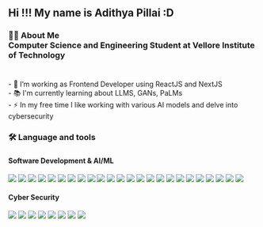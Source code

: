 <h2 align="left">Hi !!! My name is Adithya Pillai :D </h2>

###

<h3 align="left">👩‍💻  About Me <br> Computer Science and Engineering Student at Vellore Institute of Technology </h3>

### 

<p align="left"><br>- 🔭 I’m working as Frontend Developer using ReactJS and NextJS <br>- 📚 I'm currently learning about LLMS, GANs, PaLMs <br>- ⚡ In my free time I like working with various AI models and delve into cybersecurity</p>
 
###

<h3 align="left">🛠 Language and tools</h3>

###

<h4 align="left">Software Development & AI/ML </h3>

<div align="left">
  <img src= "https://img.shields.io/badge/C-00599C?style=for-the-badge&logo=c&logoColor=white" />
  <img src= "https://img.shields.io/badge/C%2B%2B-00599C?style=for-the-badge&logo=c%2B%2B&logoColor=white" />
  <img src= "https://img.shields.io/badge/JavaScript-323330?style=for-the-badge&logo=javascript&logoColor=F7DF1E" />
  <img src= "https://img.shields.io/badge/typescript-%23007ACC.svg?style=for-the-badge&logo=typescript&logoColor=white" />
  <img src= "https://img.shields.io/badge/Python-FFD43B?style=for-the-badge&logo=python&logoColor=blue" />
  <img src= "https://img.shields.io/badge/React-20232A?style=for-the-badge&logo=react&logoColor=61DAFB" />
  <img src= "https://img.shields.io/badge/next%20js-000000?style=for-the-badge&logo=nextdotjs&logoColor=white" />
  <img src= "https://img.shields.io/badge/Node%20js-339933?style=for-the-badge&logo=nodedotjs&logoColor=white" />
  <img src= "https://img.shields.io/badge/Flask-000000?style=for-the-badge&logo=flask&logoColor=white" />
  <img src= "https://img.shields.io/badge/Django-092E20?style=for-the-badge&logo=django&logoColor=green" />
  <img src= "https://img.shields.io/badge/Shell_Script-121011?style=for-the-badge&logo=gnu-bash&logoColor=white" />
  <img src= "https://img.shields.io/badge/Bootstrap-563D7C?style=for-the-badge&logo=bootstrap&logoColor=white" />
  <img src= "https://img.shields.io/badge/Tailwind_CSS-38B2AC?style=for-the-badge&logo=tailwind-css&logoColor=white" />
  <img src= "https://img.shields.io/badge/Docker-2CA5E0?style=for-the-badge&logo=docker&logoColor=white" />
  <img src= "https://img.shields.io/badge/Expo-1B1F23?style=for-the-badge&logo=expo&logoColor=white" />
  <img src= "https://img.shields.io/badge/Postman-FF6C37?style=for-the-badge&logo=Postman&logoColor=white" />
  <img src= "https://img.shields.io/badge/MongoDB-4EA94B?style=for-the-badge&logo=mongodb&logoColor=white" />
  <img src= "https://img.shields.io/badge/MySQL-005C84?style=for-the-badge&logo=mysql&logoColor=white" />
  <img src= "https://img.shields.io/badge/Google_Cloud-4285F4?style=for-the-badge&logo=google-cloud&logoColor=white" />
  <img src= "https://img.shields.io/badge/Amazon_AWS-FF9900?style=for-the-badge&logo=amazonaws&logoColor=white" />
  <img src= "https://img.shields.io/badge/langchain-1C3C3C?style=for-the-badge&logo=langchain&logoColor=white" />
  <img src= "https://img.shields.io/badge/Keras-FF0000?style=for-the-badge&logo=keras&logoColor=white" />
  <img src= "https://img.shields.io/badge/TensorFlow-FF6F00?style=for-the-badge&logo=tensorflow&logoColor=white" />
  <img src= "https://img.shields.io/badge/scikit_learn-F7931E?style=for-the-badge&logo=scikit-learn&logoColor=white" />
</div>

<h4 align="left">Cyber Security</h3>
<div>
  <img src= "https://img.shields.io/badge/Shell_Script-121011?style=for-the-badge&logo=gnu-bash&logoColor=white" />
  <img src= "https://img.shields.io/badge/Python-FFD43B?style=for-the-badge&logo=python&logoColor=blue" />
  <img src= "https://img.shields.io/badge/MySQL-005C84?style=for-the-badge&logo=mysql&logoColor=white" />
  <img src= "https://img.shields.io/badge/HackTheBox-111927?style=for-the-badge&logo=Hack%20The%20Box&logoColor=9FEF00" />
  <img src= "https://img.shields.io/badge/TryHackMe-212C42?style=for-the-badge&logo=TryHackMe&logoColor=white" />
  <img src= "https://img.shields.io/badge/Snyk-4C4A73?style=for-the-badge&logo=snyk&logoColor=white" />
  <img src= "https://img.shields.io/badge/metasploit-2596CD?style=for-the-badge&logo=metasploit&logoColor=white" />
  <img src= "https://img.shields.io/badge/Wireshark-1679A7?style=for-the-badge&logo=Wireshark&logoColor=white" />
</div>

###

